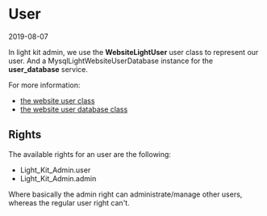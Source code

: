 User
======
2019-08-07



In light kit admin, we use the **WebsiteLightUser** user class to represent our user.
And a MysqlLightWebsiteUserDatabase instance for the **user_database** service.

 


For more information:

- [the website user class](https://github.com/lingtalfi/Light_User/blob/master/doc/api/Ling/Light_User/WebsiteLightUser.md)
- [the website user database class](https://github.com/lingtalfi/Light_UserDatabase/blob/master/doc/api/Ling/Light_UserDatabase/MysqlLightWebsiteUserDatabase.md)


Rights
---------

The available rights for an user are the following:


- Light_Kit_Admin.user 
- Light_Kit_Admin.admin


Where basically the admin right can administrate/manage other users, whereas
the regular user right can't.







